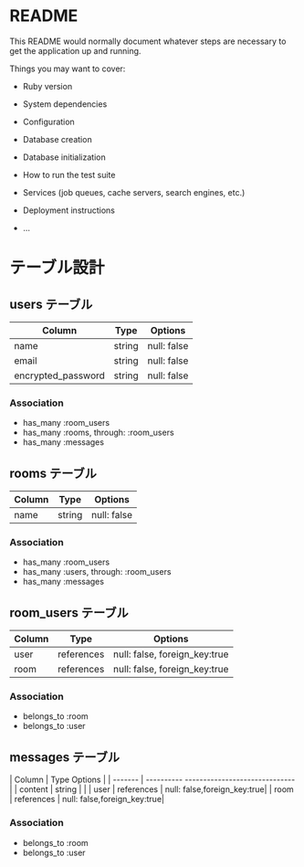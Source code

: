 # README

This README would normally document whatever steps are necessary to get the
application up and running.

Things you may want to cover:

* Ruby version

* System dependencies

* Configuration

* Database creation

* Database initialization

* How to run the test suite

* Services (job queues, cache servers, search engines, etc.)

* Deployment instructions

* ...

# テーブル設計

## users テーブル

| Column             | Type   | Options     |
| ------------------ | ------ | ----------- |
| name               | string | null: false |
| email              | string | null: false |
| encrypted_password | string | null: false |

### Association

- has_many :room_users
- has_many :rooms, through: :room_users
- has_many :messages


## rooms テーブル

| Column | Type   | Options     |
| ------ | ------ | ----------- |
| name   | string | null: false |

### Association

- has_many :room_users
- has_many :users, through: :room_users
- has_many :messages

## room_users テーブル

| Column | Type       |Options                       |
| ------ | ---------- |------------------------------|
| user   | references | null: false, foreign_key:true|
| room   | references | null: false, foreign_key:true|

### Association

- belongs_to :room
- belongs_to :user

## messages テーブル
| Column  | Type       Options                       |
| ------- | ---------- ------------------------------|
| content | string   |                               |
| user    | references | null: false,foreign_key:true|
| room    | references | null: false,foreign_key:true|

### Association

- belongs_to :room
- belongs_to :user